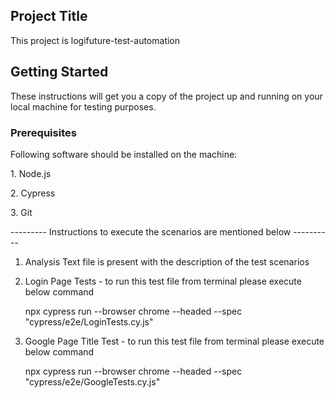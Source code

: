 <h2> Project Title </h2>
This project is logifuture-test-automation


<h2> Getting Started </h2>
These instructions will get you a copy of the project up and running on your local machine for testing purposes.

<h3> Prerequisites </h3>
Following software should be installed on the machine:</n>

<p> 1. Node.js </p>
<p> 2. Cypress </p>
<p> 3. Git </p>


---------       Instructions to execute the scenarios are mentioned below       ----------


1. Analysis Text file is present with the description of the test scenarios



2. Login Page Tests - to run this test file from terminal please execute below command

    npx cypress run --browser chrome --headed --spec  "cypress/e2e/LoginTests.cy.js"



3. Google Page Title Test - to run this test file from terminal please execute below command

    npx cypress run --browser chrome --headed --spec  "cypress/e2e/GoogleTests.cy.js"

